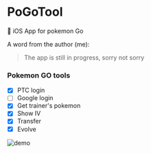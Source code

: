 # PoGoTool
:iphone: iOS App for pokemon Go

A word from the author (me):
> The app is still in progress, sorry not sorry


### Pokemon GO tools
- [x] PTC login
- [ ] Google login
- [x] Get trainer's pokemon
- [x] Show IV
- [x] Transfer
- [x] Evolve

![demo](http://image.noelshack.com/fichiers/2016/32/1470662661-screen-shot-2016-08-08-at-14-57-29.png)
